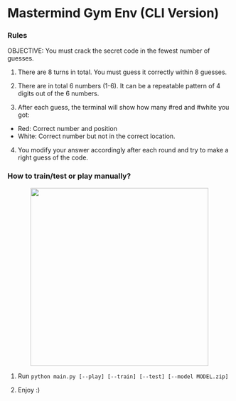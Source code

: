 # Mastermind Gym Env (CLI Version)


### Rules
OBJECTIVE: You must crack the secret code in the fewest number of guesses.

1. There are 8 turns in total. You must guess it correctly within 8 guesses.

2. There are in total 6 numbers (1-6). It can be a repeatable pattern of 4 digits out of the 6 numbers.

3. After each guess, the terminal will show how many #red and #white you got:
 - Red: Correct number and position
 - White: Correct number but not in the correct location.

4. You modify your answer accordingly after each round and try to make a right guess of the code.

### How to train/test or play manually?
<p align="center">
 <img src="https://user-images.githubusercontent.com/69416199/200323320-f6bf71a5-d5ab-4f9e-b123-c2633002c232.png" height="400"/>
</p>

1. Run `python main.py [--play] [--train] [--test] [--model MODEL.zip]`

2. Enjoy :)